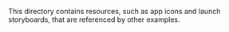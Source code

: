 This directory contains resources, such as app icons and launch storyboards,
that are referenced by other examples.
